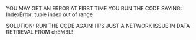 YOU MAY GET AN ERROR AT FIRST TIME YOU RUN THE CODE SAYING: IndexError: tuple index out of range

SOLUTION: RUN THE CODE AGAIN! IT'S JUST A NETWORK ISSUE IN DATA RETRIEVAL FROM chEMBL!
